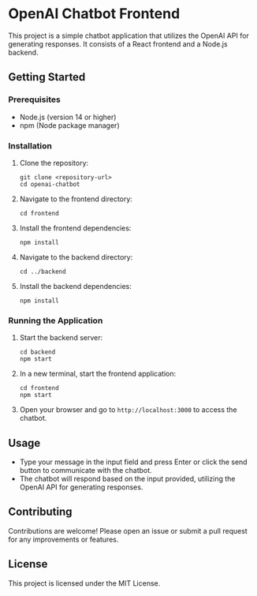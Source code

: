 # OpenAI Chatbot Frontend

This project is a simple chatbot application that utilizes the OpenAI API for generating responses. It consists of a React frontend and a Node.js backend.

## Getting Started

### Prerequisites

- Node.js (version 14 or higher)
- npm (Node package manager)

### Installation

1. Clone the repository:
   ```
   git clone <repository-url>
   cd openai-chatbot
   ```

2. Navigate to the frontend directory:
   ```
   cd frontend
   ```

3. Install the frontend dependencies:
   ```
   npm install
   ```

4. Navigate to the backend directory:
   ```
   cd ../backend
   ```

5. Install the backend dependencies:
   ```
   npm install
   ```

### Running the Application

1. Start the backend server:
   ```
   cd backend
   npm start
   ```

2. In a new terminal, start the frontend application:
   ```
   cd frontend
   npm start
   ```

3. Open your browser and go to `http://localhost:3000` to access the chatbot.

## Usage

- Type your message in the input field and press Enter or click the send button to communicate with the chatbot.
- The chatbot will respond based on the input provided, utilizing the OpenAI API for generating responses.

## Contributing

Contributions are welcome! Please open an issue or submit a pull request for any improvements or features.

## License

This project is licensed under the MIT License.